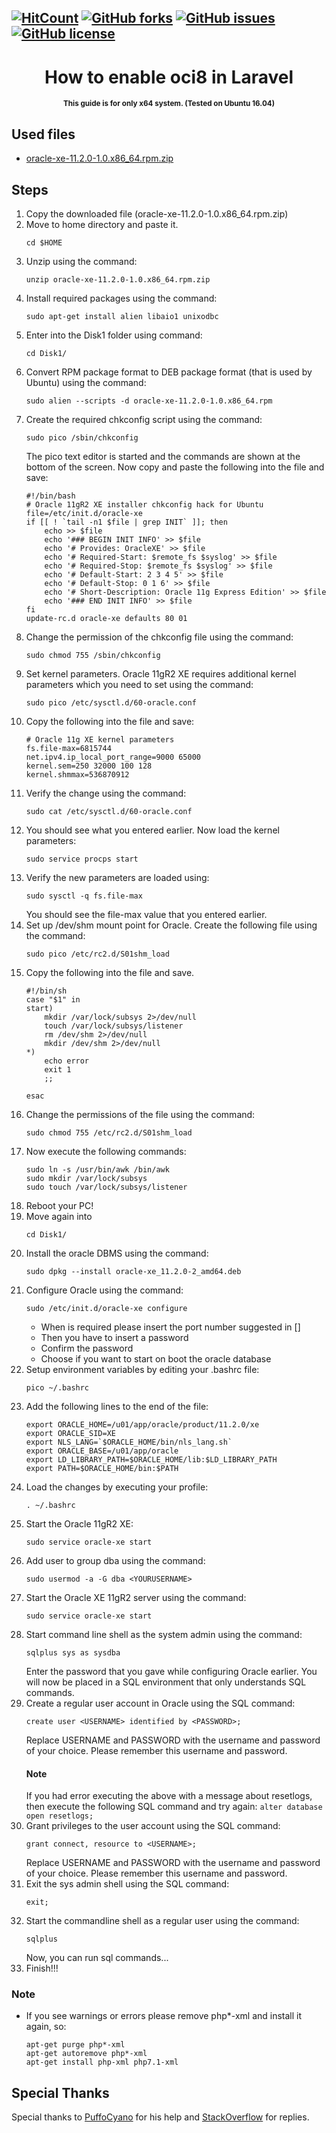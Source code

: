 [![HitCount](http://hits.dwyl.io/biagiopietro/LicenseDialog.svg)](http://hits.dwyl.io/biagiopietro/LicenseDialog)
[![GitHub forks](https://img.shields.io/github/forks/biagiopietro/LicenseDialog.svg)](https://github.com/biagiopietro/LicenseDialog/network)
[![GitHub issues](https://img.shields.io/github/issues/biagiopietro/LicenseDialog.svg)](https://github.com/biagiopietro/LicenseDialog/issues)
[![GitHub license](https://img.shields.io/github/license/biagiopietro/LicenseDialog.svg)](https://github.com/biagiopietro/LicenseDialog/blob/master/LICENSE)
---

<h1 align="center">How to enable oci8 in Laravel</h1>
<p align="center">
<sup>
<b>This guide is for only x64 system. (Tested on Ubuntu 16.04) </b>
</sup>
</p>


## Used files
* <a href = "http://www.oracle.com/technetwork/database/database-technologies/express-edition/downloads/index.html">oracle-xe-11.2.0-1.0.x86_64.rpm.zip</a>

## Steps
1) Copy the downloaded file (oracle-xe-11.2.0-1.0.x86_64.rpm.zip)
2) Move to home directory and paste it.
    ```
    cd $HOME   
    ``` 
3) Unzip using the command:
    ```
    unzip oracle-xe-11.2.0-1.0.x86_64.rpm.zip 
    ```
4) Install required packages using the command:
    ```
    sudo apt-get install alien libaio1 unixodbc
    ```
5) Enter into the Disk1 folder using command:
    ```
    cd Disk1/
    ```
6) Convert RPM package format to DEB package format (that is used by Ubuntu) using the command:
    ```
    sudo alien --scripts -d oracle-xe-11.2.0-1.0.x86_64.rpm
    ```
7) Create the required chkconfig script using the command:
    ```
    sudo pico /sbin/chkconfig
    ```
   The pico text editor is started and the commands are shown at the bottom of the screen. Now copy and paste the following into the file and save:
    ```     
    #!/bin/bash
    # Oracle 11gR2 XE installer chkconfig hack for Ubuntu
    file=/etc/init.d/oracle-xe
    if [[ ! `tail -n1 $file | grep INIT` ]]; then
        echo >> $file
        echo '### BEGIN INIT INFO' >> $file
        echo '# Provides: OracleXE' >> $file
        echo '# Required-Start: $remote_fs $syslog' >> $file
        echo '# Required-Stop: $remote_fs $syslog' >> $file
        echo '# Default-Start: 2 3 4 5' >> $file
        echo '# Default-Stop: 0 1 6' >> $file
        echo '# Short-Description: Oracle 11g Express Edition' >> $file
        echo '### END INIT INFO' >> $file
    fi
    update-rc.d oracle-xe defaults 80 01
    ```
8) Change the permission of the chkconfig file using the command:
    ```
    sudo chmod 755 /sbin/chkconfig
    ```
9) Set kernel parameters. Oracle 11gR2 XE requires additional kernel parameters which you need to set using the command:
    ```
    sudo pico /etc/sysctl.d/60-oracle.conf
    ```
10) Copy the following into the file and save:
    ```
    # Oracle 11g XE kernel parameters 
    fs.file-max=6815744  
    net.ipv4.ip_local_port_range=9000 65000  
    kernel.sem=250 32000 100 128 
    kernel.shmmax=536870912 
    ```
11) Verify the change using the command:
    ```
    sudo cat /etc/sysctl.d/60-oracle.conf 
    ```
12) You should see what you entered earlier. Now load the kernel parameters:
    ```
    sudo service procps start
    ```
13) Verify the new parameters are loaded using:
    ```
    sudo sysctl -q fs.file-max
    ```
    You should see the file-max value that you entered earlier.
14) Set up /dev/shm mount point for Oracle. Create the following file using the command:
    ```
    sudo pico /etc/rc2.d/S01shm_load
    ```
15) Copy the following into the file and save.
    ```
    #!/bin/sh
    case "$1" in
    start)
        mkdir /var/lock/subsys 2>/dev/null
        touch /var/lock/subsys/listener
        rm /dev/shm 2>/dev/null
        mkdir /dev/shm 2>/dev/null
    *)
        echo error
        exit 1
        ;;
    
    esac 
    ```    
16) Change the permissions of the file using the command:
    ```
    sudo chmod 755 /etc/rc2.d/S01shm_load
    ``` 
17) Now execute the following commands:
    ```
    sudo ln -s /usr/bin/awk /bin/awk 
    sudo mkdir /var/lock/subsys 
    sudo touch /var/lock/subsys/listener
    ```
18) Reboot your PC!
19) Move again into
    ```
    cd Disk1/
    ```
20) Install the oracle DBMS using the command:
    ```
    sudo dpkg --install oracle-xe_11.2.0-2_amd64.deb
    ```
21) Configure Oracle using the command:
    ```
    sudo /etc/init.d/oracle-xe configure 
    ```
    * When is required please insert the port number suggested in []
    * Then you have to insert a password 
    * Confirm the password
    * Choose if you want to start on boot the oracle database
22) Setup environment variables by editing your .bashrc file:
    ```
    pico ~/.bashrc
    ```
23) Add the following lines to the end of the file:
    ```
    export ORACLE_HOME=/u01/app/oracle/product/11.2.0/xe
    export ORACLE_SID=XE
    export NLS_LANG=`$ORACLE_HOME/bin/nls_lang.sh`
    export ORACLE_BASE=/u01/app/oracle
    export LD_LIBRARY_PATH=$ORACLE_HOME/lib:$LD_LIBRARY_PATH
    export PATH=$ORACLE_HOME/bin:$PATH
    ```
24) Load the changes by executing your profile:
    ```
    . ~/.bashrc
    ```
25) Start the Oracle 11gR2 XE:
    ```
    sudo service oracle-xe start
    ```
26) Add user <YOURUSERNAME> to group dba using the command:
    ```
    sudo usermod -a -G dba <YOURUSERNAME>
    ```   
27) Start the Oracle XE 11gR2 server using the command:
    ```
    sudo service oracle-xe start
    ```
28) Start command line shell as the system admin using the command:
    ```
    sqlplus sys as sysdba
    ```
    Enter the password that you gave while configuring Oracle earlier. 
    You will now be placed in a SQL environment that only understands SQL commands.
29) Create a regular user account in Oracle using the SQL command:
    ```
    create user <USERNAME> identified by <PASSWORD>;
    ```
    Replace USERNAME and PASSWORD with the username and password of your choice. 
    Please remember this username and password.
    #### Note
    If you had error executing the above with a message about resetlogs, then execute the following SQL command and try again:
        ```
        alter database open resetlogs;
        ```   
30) Grant privileges to the user account using the SQL command:
    ```
    grant connect, resource to <USERNAME>;
    ```
    Replace USERNAME and PASSWORD with the username and password of your choice.
    Please remember this username and password.
31) Exit the sys admin shell using the SQL command:
    ```
    exit;
    ```
32) Start the commandline shell as a regular user using the command:
    ```
    sqlplus
    ```
    Now, you can run sql commands...
33) Finish!!!

### Note
* If you see warnings or errors please remove php*-xml and install it again, so:
    ```
    apt-get purge php*-xml 
    apt-get autoremove php*-xml
    apt-get install php-xml php7.1-xml
    ```
			

## Special Thanks
Special thanks to <a href="https://github.com/puffoCyano">PuffoCyano</a> for his help and <a href="https://stackoverflow.com/">StackOverflow</a> for replies.